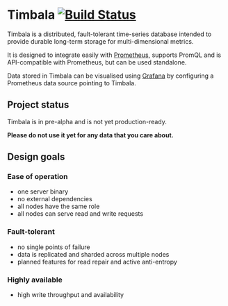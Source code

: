 # Timbala [![Build Status](https://travis-ci.com/mattbostock/timbala.svg?token=EhqoSPmXWFAXy2qpEaqr&branch=master)](https://travis-ci.com/mattbostock/timbala)

Timbala is a distributed, fault-tolerant time-series database intended to
provide durable long-term storage for multi-dimensional metrics.

It is designed to integrate easily with [Prometheus][], supports PromQL and is
API-compatible with Prometheus, but can be used standalone.

Data stored in Timbala can be visualised using [Grafana][] by
configuring a Prometheus data source pointing to Timbala.

[Prometheus]: https://prometheus.io/
[Grafana]: http://grafana.org/

## Project status

Timbala is in pre-alpha and is not yet production-ready.

**Please do not use it yet for any data that you care about.**

## Design goals

### Ease of operation

- one server binary
- no external dependencies
- all nodes have the same role
- all nodes can serve read and write requests

### Fault-tolerant

- no single points of failure
- data is replicated and sharded across multiple nodes
- planned features for read repair and active anti-entropy

### Highly available

- high write throughput and availability
